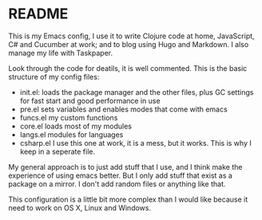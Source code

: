 # README

This is my Emacs config, I use it to write Clojure code at home, JavaScript, C# and Cucumber at work; and to blog using Hugo and Markdown. I also manage my life with Taskpaper. 

Look through the code for deatils, it is well commented. This is the basic structure of my config files:

- init.el: loads the package manager and the other files, plus GC settings for fast start and good performance in use
- pre.el sets variables and enables modes that come with emacs
- funcs.el my custom functions
- core.el loads most of my modules
- langs.el modules for languages
- csharp.el I use this one at work, it is a mess, but it works. This is why I keep in a seperate file. 

My general approach is to just add stuff that I use, and I think make the experience of using emacs better. But I only add stuff that exist as a package on a mirror. I don't add random files or anything like that. 

This configuration is a little bit more complex than I would like because it need to work on OS X, Linux and Windows.
